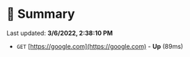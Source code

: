# 📖 Summary
Last updated: **3/6/2022, 2:38:10 PM**

- `GET` [https://google.com](https://google.com) - **Up** (89ms)
